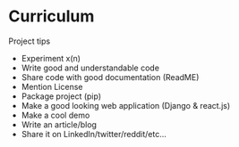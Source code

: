 # Curriculum

Project tips 
- Experiment x(n)
- Write good and understandable code
- Share code with good documentation (ReadME)
- Mention License 
- Package project (pip)
- Make a good looking web application (Django & react.js) 
- Make a cool demo
- Write an article/blog
- Share it on LinkedIn/twitter/reddit/etc…
